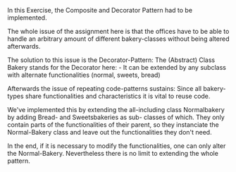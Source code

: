 In this Exercise, the Composite and Decorator Pattern 
had to be implemented.

The whole issue of the assignment here is that the offices 
have to be able to handle an arbitrary amount of different
bakery-classes without being altered afterwards.

The solution to this issue is the Decorator-Pattern:
The (Abstract) Class Bakery stands for the Decorator here:
    - It can be extended by any subclass with alternate
      functionalities (normal, sweets, bread)

Afterwards the issue of repeating code-patterns sustains:
Since all bakery-types share functionalities and 
characteristics it is vital to reuse code.

We've implemented this by extending the all-including class
Normalbakery by adding Bread- and Sweetsbakeries as sub-
classes of which.
They only contain parts of the functionalities of their
parent, so they instanciate the Normal-Bakery class
and leave out the functionalities they don't need.

In the end, if it is necessary to modify the functionalities,
one can only alter the Normal-Bakery.
Nevertheless there is no limit to extending the whole pattern.
